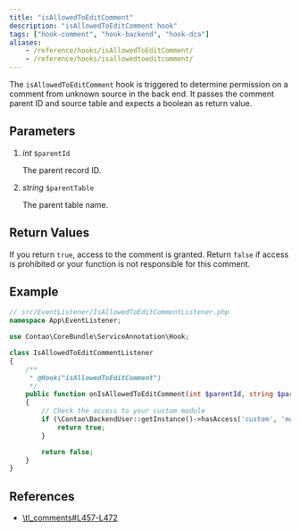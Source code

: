 ```yaml
---
title: "isAllowedToEditComment"
description: "isAllowedToEditComment hook"
tags: ["hook-comment", "hook-backend", "hook-dca"]
aliases:
    - /reference/hooks/isAllowedToEditComment/
    - /reference/hooks/isallowedtoeditcomment/
---
```



The `isAllowedToEditComment` hook is triggered to determine permission on a
comment from unknown source in the back end. It passes the comment parent ID and
source table and expects a boolean as return value.


## Parameters

1. *int* `$parentId`

    The parent record ID.

2. *string* `$parentTable`

    The parent table name.


## Return Values

If you return `true`, access to the comment is granted. Return `false` if access
is prohibited or your function is not responsible for this comment.


## Example


```php
// src/EventListener/IsAllowedToEditCommentListener.php
namespace App\EventListener;

use Contao\CoreBundle\ServiceAnnotation\Hook;

class IsAllowedToEditCommentListener
{
    /**
     * @Hook("isAllowedToEditComment")
     */
    public function onIsAllowedToEditComment(int $parentId, string $parentTable): bool
    {
        // Check the access to your custom module
        if (\Contao\BackendUser::getInstance()->hasAccess('custom', 'modules')) {
            return true;
        }

        return false;
    }
}
```


## References

* [\tl_comments#L457-L472](https://github.com/contao/contao/blob/4.7.6/comments-bundle/src/Resources/contao/dca/tl_comments.php#L457-L472)
